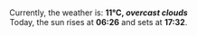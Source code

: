 <p  align="center"><br/>Currently, the weather is: <b> 11°C, <i>overcast clouds</i></b></br>Today, the sun rises at <b>06:26</b> and sets at <b>17:32</b>.</p>